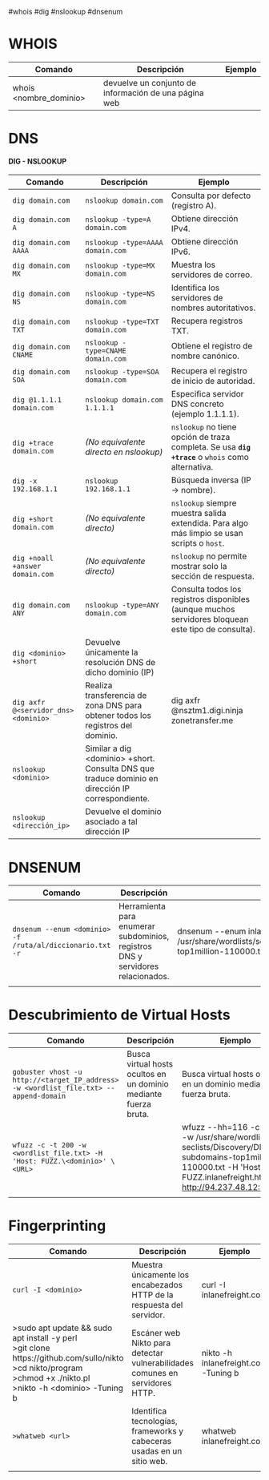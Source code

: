 #whois #dig #nslookup #dnsenum

# WHOIS

| Comando                | Descripción                                           | Ejemplo |
| ---------------------- | ----------------------------------------------------- | ------- |
| whois <nombre_dominio> | devuelve un conjunto de información de una página web |         |

# DNS

#### DIG - NSLOOKUP

| Comando                              | Descripción                                                                                        | Ejemplo                                                                                             |
| ------------------------------------ | -------------------------------------------------------------------------------------------------- | --------------------------------------------------------------------------------------------------- |
| `dig domain.com`                     | `nslookup domain.com`                                                                              | Consulta por defecto (registro A).                                                                  |
| `dig domain.com A`                   | `nslookup -type=A domain.com`                                                                      | Obtiene dirección IPv4.                                                                             |
| `dig domain.com AAAA`                | `nslookup -type=AAAA domain.com`                                                                   | Obtiene dirección IPv6.                                                                             |
| `dig domain.com MX`                  | `nslookup -type=MX domain.com`                                                                     | Muestra los servidores de correo.                                                                   |
| `dig domain.com NS`                  | `nslookup -type=NS domain.com`                                                                     | Identifica los servidores de nombres autoritativos.                                                 |
| `dig domain.com TXT`                 | `nslookup -type=TXT domain.com`                                                                    | Recupera registros TXT.                                                                             |
| `dig domain.com CNAME`               | `nslookup -type=CNAME domain.com`                                                                  | Obtiene el registro de nombre canónico.                                                             |
| `dig domain.com SOA`                 | `nslookup -type=SOA domain.com`                                                                    | Recupera el registro de inicio de autoridad.                                                        |
| `dig @1.1.1.1 domain.com`            | `nslookup domain.com 1.1.1.1`                                                                      | Especifica servidor DNS concreto (ejemplo 1.1.1.1).                                                 |
| `dig +trace domain.com`              | _(No equivalente directo en nslookup)_                                                             | `nslookup` no tiene opción de traza completa. Se usa **`dig +trace`** o `whois` como alternativa.   |
| `dig -x 192.168.1.1`                 | `nslookup 192.168.1.1`                                                                             | Búsqueda inversa (IP → nombre).                                                                     |
| `dig +short domain.com`              | _(No equivalente directo)_                                                                         | `nslookup` siempre muestra salida extendida. Para algo más limpio se usan scripts o `host`.         |
| `dig +noall +answer domain.com`      | _(No equivalente directo)_                                                                         | `nslookup` no permite mostrar solo la sección de respuesta.                                         |
| `dig domain.com ANY`                 | `nslookup -type=ANY domain.com`                                                                    | Consulta todos los registros disponibles (aunque muchos servidores bloquean este tipo de consulta). |
| `dig <dominio> +short`               | Devuelve únicamente la resolución DNS de dicho dominio (IP)                                        |                                                                                                     |
| `dig axfr @<servidor_dns> <dominio>` | Realiza transferencia de zona DNS para obtener todos los registros del dominio.                    | dig axfr @nsztm1.digi.ninja zonetransfer.me                                                         |
| `nslookup <dominio>`                 | Similar a dig \<dominio> +short. Consulta DNS que traduce dominio en dirección IP correspondiente. |                                                                                                     |
| `nslookup <dirección_ip>`            | Devuelve el dominio asociado a tal dirección IP                                                    |                                                                                                     |

# DNSENUM
| Comando                                                   | Descripción                                                                     | Ejemplo                                                                                                              |
| --------------------------------------------------------- | ------------------------------------------------------------------------------- | -------------------------------------------------------------------------------------------------------------------- |
| `dnsenum --enum <dominio> -f /ruta/al/diccionario.txt -r` | Herramienta para enumerar subdominios, registros DNS y servidores relacionados. | dnsenum --enum inlanefreight.com -f /usr/share/wordlists/seclists/Discovery/DNS/subdomains-top1million-110000.txt -r |
|                                                           |                                                                                 |                                                                                                                      |

# Descubrimiento de Virtual Hosts

| Comando                                                                               | Descripción                                                      | Ejemplo                                                                                                                                                                  |
| ------------------------------------------------------------------------------------- | ---------------------------------------------------------------- | ------------------------------------------------------------------------------------------------------------------------------------------------------------------------ |
| `gobuster vhost -u http://<target_IP_address> -w <wordlist_file.txt> --append-domain` | Busca virtual hosts ocultos en un dominio mediante fuerza bruta. | Busca virtual hosts ocultos en un dominio mediante fuerza bruta.                                                                                                         |
| `wfuzz -c -t 200 -w <wordlist_file.txt> -H 'Host: FUZZ.\<dominio>' \<URL>`            |                                                                  | wfuzz --hh=116 -c -t 200 -w /usr/share/wordlists/ seclists/Discovery/DNS/ subdomains-top1million-110000.txt -H 'Host: FUZZ.inlanefreight.htb' http://94.237.48.12:54545/ |
|                                                                                       |                                                                  |                                                                                                                                                                          |
# Fingerprinting
| Comando                                                                                                                                                                   | Descripción                                                                  | Ejemplo                              |
| ------------------------------------------------------------------------------------------------------------------------------------------------------------------------- | ---------------------------------------------------------------------------- | ------------------------------------ |
| `curl -I <dominio>`                                                                                                                                                       | Muestra únicamente los encabezados HTTP de la respuesta del servidor.        | curl -I inlanefreight.com            |
| >sudo apt update && sudo apt install -y perl<br>>git clone https\://github.com/sullo/nikto<br>>cd nikto/program<br>>chmod +x ./nikto.pl<br>>nikto -h \<dominio> -Tuning b | Escáner web Nikto para detectar vulnerabilidades comunes en servidores HTTP. | nikto -h inlanefreight.com -Tuning b |
| `>whatweb <url>`                                                                                                                                                          | Identifica tecnologías, frameworks y cabeceras usadas en un sitio web.       | whatweb inlanefreight.com            |
|                                                                                                                                                                           |                                                                              |                                      |
